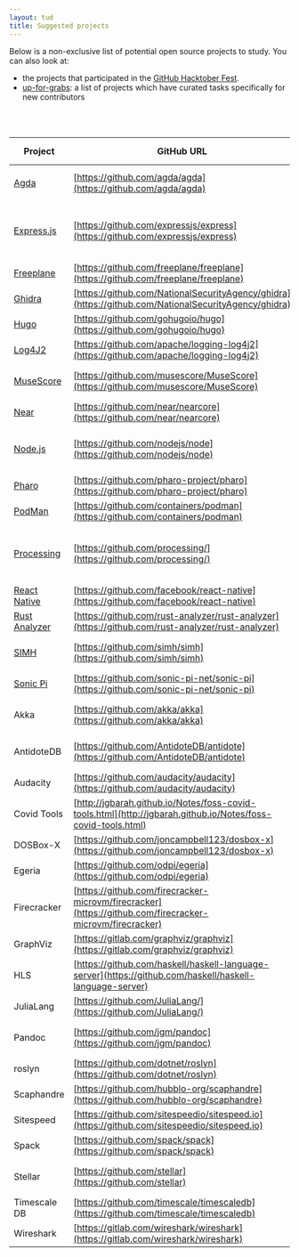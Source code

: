 ```yaml
---
layout: tud
title: Suggested projects
---
```


Below is a non-exclusive list of potential open source projects to study.
You can also look at:

- the projects that participated in the [GitHub Hacktober Fest](https://github.com/topics/hacktoberfest).
- [up-for-grabs](https://up-for-grabs.net/#/): a list of projects which have curated tasks specifically for new contributors
<br/>
<br/>

| Project | GitHub URL | Remarks | Proposed by |
|--|--|--|--|
| [Agda](https://wiki.portal.chalmers.se/agda/pmwiki.php) | [https://github.com/agda/agda](https://github.com/agda/agda) | Type theory, theorem prover | Jesper Cockx |
| [Express.js](https://expressjs.com/) | [https://github.com/expressjs/express](https://github.com/expressjs/express) | Back-end web application framework for Node.js | Diomidis Spinellis
| [Freeplane](https://www.freeplane.org/) | [https://github.com/freeplane/freeplane](https://github.com/freeplane/freeplane) | Mind map editor | Diomidis Spinellis
| [Ghidra](https://www.nsa.gov/ghidra) | [https://github.com/NationalSecurityAgency/ghidra](https://github.com/NationalSecurityAgency/ghidra) | Security, decompilation | Arie van Deursen
| [Hugo](https://gohugo.io) | [https://github.com/gohugoio/hugo](https://github.com/gohugoio/hugo) | Variability | Xavier Devroey
| [Log4J2](https://logging.apache.org/log4j/2.x/) | [https://github.com/apache/logging-log4j2](https://github.com/apache/logging-log4j2) | Security, performance | Arie van Deursen
| [MuseScore](https://musescore.org/en) | [https://github.com/musescore/MuseScore](https://github.com/musescore/MuseScore) | Music composition and notation | Diomidis Spinellis
| [Near](https://near.org) | [https://github.com/near/nearcore](https://github.com/near/nearcore) | Smart contracts | Arie van Deursen |
| [Node.js](https://nodejs.org/) | [https://github.com/nodejs/node](https://github.com/nodejs/node) | Back-end JavaScript runtime environment | Diomidis Spinellis
| [Pharo](https://pharo.org) | [https://github.com/pharo-project/pharo](https://github.com/pharo-project/pharo) | If your'e into SmallTalk | Guille Polito |
| [PodMan](https://podman.io/) | [https://github.com/containers/podman](https://github.com/containers/podman) | The New Docker | Arie van Deursen
| [Processing](https://processing.org/) | [https://github.com/processing/](https://github.com/processing/) | Programming language geared toward visual arts | Diomidis Spinellis
| [React Native](https://reactnative.dev/) | [https://github.com/facebook/react-native](https://github.com/facebook/react-native) | UI software framework | Diomidis Spinellis
| [Rust Analyzer](https://rust-analyzer.github.io) | [https://github.com/rust-analyzer/rust-analyzer](https://github.com/rust-analyzer/rust-analyzer) | Program analysis | Arie van Deursen
| [SIMH](http://simh.trailing-edge.com/) | [https://github.com/simh/simh](https://github.com/simh/simh) | Portable multi-system emulator | Diomidis Spinellis
| [Sonic Pi](https://sonic-pi.net/) | [https://github.com/sonic-pi-net/sonic-pi](https://github.com/sonic-pi-net/sonic-pi) | Live (music) coding | Diomidis Spinellis
| Akka | [https://github.com/akka/akka](https://github.com/akka/akka) | Distribution | Burcu Kulahcioglu Ozkan
| AntidoteDB | [https://github.com/AntidoteDB/antidote](https://github.com/AntidoteDB/antidote) | Distribution | Burcu Kulahcioglu Ozkan
| Audacity | [https://github.com/audacity/audacity](https://github.com/audacity/audacity) | Audio Editor | Diomidis Spinellis
| Covid Tools | [http://jgbarah.github.io/Notes/foss-covid-tools.html](http://jgbarah.github.io/Notes/foss-covid-tools.html) | Find your favorite | Arie van Deursen
| DOSBox-X | [https://github.com/joncampbell123/dosbox-x](https://github.com/joncampbell123/dosbox-x) | | Diomidis Spinellis
| Egeria | [https://github.com/odpi/egeria](https://github.com/odpi/egeria) | ING | Arie van Deursen
| Firecracker | [https://github.com/firecracker-microvm/firecracker](https://github.com/firecracker-microvm/firecracker) | | Luís Cruz | 
| GraphViz | [https://gitlab.com/graphviz/graphviz](https://gitlab.com/graphviz/graphviz) | | Diomidis Spinellis
| HLS | [https://github.com/haskell/haskell-language-server](https://github.com/haskell/haskell-language-server) |  Haskell IDE | Leonhard Applis
| JuliaLang | [https://github.com/JuliaLang/](https://github.com/JuliaLang/) | | Arie van Deursen |
| Pandoc | [https://github.com/jgm/pandoc](https://github.com/jgm/pandoc) | Haskell document converter | Leonhard Applis
| roslyn | [https://github.com/dotnet/roslyn](https://github.com/dotnet/roslyn) | Program analysis | Arie van Deursen
| Scaphandre | [https://github.com/hubblo-org/scaphandre](https://github.com/hubblo-org/scaphandre) | Energy | Luís Cruz
| Sitespeed | [https://github.com/sitespeedio/sitespeed.io](https://github.com/sitespeedio/sitespeed.io) | | Luís Cruz
| Spack | [https://github.com/spack/spack](https://github.com/spack/spack) | Dependency management | Arie van Deursen |
| Stellar | [https://github.com/stellar](https://github.com/stellar) | Distribution | Burcu Kulahcioglu Ozkan
| Timescale DB | [https://github.com/timescale/timescaledb](https://github.com/timescale/timescaledb) | | Luís Cruz
| Wireshark | [https://gitlab.com/wireshark/wireshark](https://gitlab.com/wireshark/wireshark) | | Diomidis Spinellis


